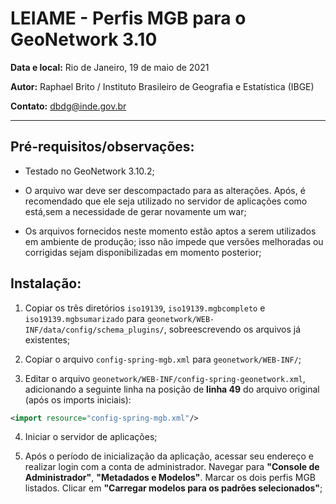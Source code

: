 ﻿# LEIAME - Perfis MGB para o GeoNetwork 3.10

**Data e local:** Rio de Janeiro, 19 de maio de 2021

**Autor:** Raphael Brito / Instituto Brasileiro de Geografia e Estatística (IBGE)

**Contato:** dbdg@inde.gov.br

-----------------------------------------------------------------------

## Pré-requisitos/observações:

- Testado no GeoNetwork 3.10.2;
    
- O arquivo war deve ser descompactado para as alterações. Após, é recomendado que ele seja utilizado no servidor de aplicações como está,sem a necessidade de gerar novamente um war;

- Os arquivos fornecidos neste momento estão aptos a serem utilizados em
  ambiente de produção; isso não impede que versões melhoradas ou corrigidas sejam disponibilizadas em momento posterior;

## Instalação:

1) Copiar os três diretórios `iso19139`, `iso19139.mgbcompleto` e
`iso19139.mgbsumarizado` para `geonetwork/WEB-INF/data/config/schema_plugins/`, sobreescrevendo os arquivos já existentes;

2) Copiar o arquivo `config-spring-mgb.xml` para `geonetwork/WEB-INF/`;
  
3) Editar o arquivo `geonetwork/WEB-INF/config-spring-geonetwork.xml`,
adicionando a seguinte linha na posição de **linha 49** do arquivo original (após os imports iniciais):

``` xml
<import resource="config-spring-mgb.xml"/>
```

4) Iniciar o servidor de aplicações;
  
5) Após o período de inicialização da aplicação, acessar seu endereço e
realizar login com a conta de administrador. Navegar para **"Console de Administrador"**, **"Metadados e Modelos"**. Marcar os dois perfis MGB
listados. Clicar em **"Carregar modelos para os padrões selecionados"**;